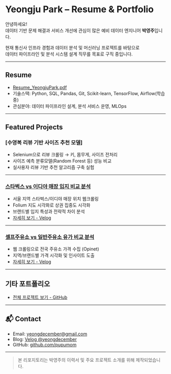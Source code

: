 # Yeongju Park – Resume & Portfolio

안녕하세요!  
데이터 기반 문제 해결과 서비스 개선에 관심이 많은 예비 데이터 엔지니어 **박영주**입니다.

현재 통신사 인프라 경험과 데이터 분석 및 머신러닝 프로젝트를 바탕으로  
데이터 파이프라인 및 분석 시스템 설계 직무를 목표로 구직 중입니다.

---

## Resume

- [Resume_YeongjuPark.pdf](./Resume_YeongjuPark.pdf)
- 기술스택: Python, SQL, Pandas, Git, Scikit-learn, TensorFlow, Airflow(학습 중)
- 관심분야: 데이터 파이프라인 설계, 분석 서비스 운영, MLOps

---

## Featured Projects

### [수영복 리뷰 기반 사이즈 추천 모델]
- Selenium으로 리뷰 크롤링 → 키, 몸무게, 사이즈 전처리
- 사이즈 예측 분류모델(Random Forest 등) 성능 비교
- 실사용자 리뷰 기반 추천 알고리즘 구축 실험

---

### [스타벅스 vs 이디야 매장 입지 비교 분석](https://github.com/yeongdecember/data_analysis)
- 서울 지역 스타벅스/이디야 매장 위치 웹크롤링
- Folium 지도 시각화로 상권 집중도 시각화
- 브랜드별 입지 특성과 전략적 차이 분석
- [자세히 보기 - Velog](https://velog.io/@yeongdecember/Data-Analysis-이디야-vs-스타벅스-매장-위치-분석으로-본-브랜드-전략-feat.-웹크롤링-수집)

---

### [셀프주유소 vs 일반주유소 유가 비교 분석](https://github.com/yeongdecember/data_analysis)
- 웹 크롤링으로 전국 주유소 가격 수집 (Opinet)
- 지역/브랜드별 가격 시각화 및 인사이트 도출
- [자세히 보기 - Velog](https://velog.io/@yeongdecember/Data-Analysis-셀프-주유소와-일반-주유소-간-유가-분석-feat.-웹크롤링)

---

## 기타 포트폴리오
- [전체 프로젝트 보기 - GitHub](https://github.com/pupumom?tab=repositories)

---

## 📬 Contact

- Email: yeongdecember@gmail.com  
- Blog: [Velog @yeongdecember](https://velog.io/@yeongdecember)  
- GitHub: [github.com/pupumom](https://github.com/pupumom)

---

> 본 리포지토리는 박영주의 이력서 및 주요 프로젝트 소개를 위해 제작되었습니다.
